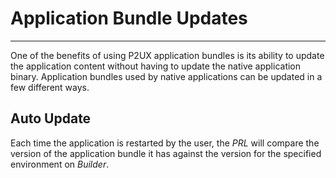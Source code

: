 # Application Bundle Updates
---
One of the benefits of using P2UX application bundles is its ability to update the application content without having to update the native application binary. Application bundles used by native applications can be updated in a few different ways.

## Auto Update
Each time the application is restarted by the user, the *PRL* will compare the version of the application bundle it has against the version for the specified environment on *Builder*.

